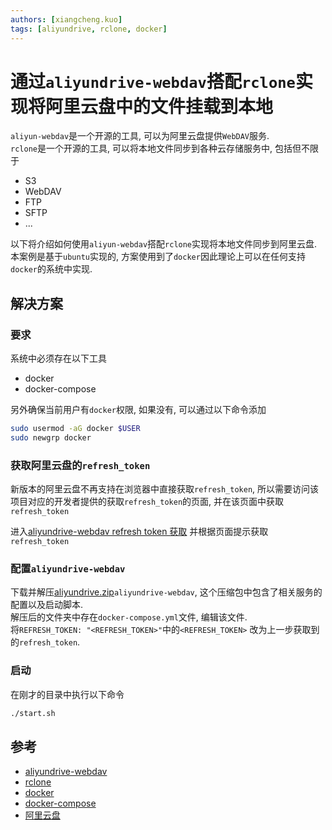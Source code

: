 ```yaml
---
authors: [xiangcheng.kuo]
tags: [aliyundrive, rclone, docker]
---
```


# 通过`aliyundrive-webdav`搭配`rclone`实现将阿里云盘中的文件挂载到本地

`aliyun-webdav`是一个开源的工具, 可以为阿里云盘提供`WebDAV`服务.<br/>
`rclone`是一个开源的工具, 可以将本地文件同步到各种云存储服务中, 包括但不限于

- S3
- WebDAV
- FTP
- SFTP
- ...

以下将介绍如何使用`aliyun-webdav`搭配`rclone`实现将本地文件同步到阿里云盘.<br/>
本案例是基于`ubuntu`实现的, 方案使用到了`docker`因此理论上可以在任何支持`docker`的系统中实现.

<!--truncate-->

## 解决方案

### 要求

系统中必须存在以下工具

- docker
- docker-compose

另外确保当前用户有`docker`权限, 如果没有, 可以通过以下命令添加

```bash
sudo usermod -aG docker $USER
sudo newgrp docker
```

### 获取阿里云盘的`refresh_token`

新版本的阿里云盘不再支持在浏览器中直接获取`refresh_token`, 所以需要访问该项目对应的开发者提供的获取`refresh_token`的页面,
并在该页面中获取`refresh_token`

进入[aliyundrive-webdav refresh token 获取](https://messense-aliyundrive-webdav-backendrefresh-token-ucs0wn.streamlit.app/)
并根据页面提示获取`refresh_token`

### 配置`aliyundrive-webdav`

下载并解压[aliyundrive.zip](aliyundrive.zip)`aliyundrive-webdav`, 这个压缩包中包含了相关服务的配置以及启动脚本.<br/>
解压后的文件夹中存在`docker-compose.yml`文件, 编辑该文件.<br/>
将`REFRESH_TOKEN: "<REFRESH_TOKEN>"`中的`<REFRESH_TOKEN>`
改为上一步获取到的`refresh_token`.<br/>

### 启动

在刚才的目录中执行以下命令

```bash
./start.sh
```

## 参考

- [aliyundrive-webdav](https://github.com/messense/aliyundrive-webdav)
- [rclone](https://rclone.org/)
- [docker](https://www.docker.com/)
- [docker-compose](https://docs.docker.com/compose/)
- [阿里云盘](https://www.aliyundrive.com/drive)
